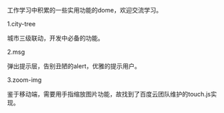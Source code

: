 ﻿工作学习中积累的一些实用功能的dome，欢迎交流学习。

1.city-tree

城市三级联动，开发中必备的功能。

2.msg 

弹出提示层，告别丑陋的alert，优雅的提示用户。

3.zoom-img

鉴于移动端，需要用手指缩放图片功能，故找到了百度云团队维护的touch.js实现。